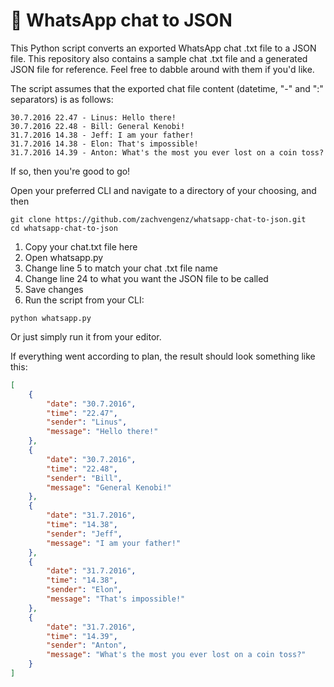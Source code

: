 # 📜 WhatsApp chat to JSON

This Python script converts an exported WhatsApp chat .txt file to a JSON file. 
This repository also contains a sample chat .txt file and a generated JSON file for reference.
Feel free to dabble around with them if you'd like.

The script assumes that the exported chat file content (datetime, "-" and ":" separators) is as follows:

```` (Example)
30.7.2016 22.47 - Linus: Hello there!
30.7.2016 22.48 - Bill: General Kenobi!
31.7.2016 14.38 - Jeff: I am your father!
31.7.2016 14.38 - Elon: That's impossible!
31.7.2016 14.39 - Anton: What's the most you ever lost on a coin toss?
````
If so, then you're good to go!

Open your preferred CLI and navigate to a directory of your choosing, and then

```` (Example)
git clone https://github.com/zachvengenz/whatsapp-chat-to-json.git
cd whatsapp-chat-to-json
````
1. Copy your chat.txt file here
2. Open whatsapp.py
3. Change line 5 to match your chat .txt file name
4. Change line 24 to what you want the JSON file to be called
5. Save changes
6. Run the script from your CLI:

```` (Example)
python whatsapp.py
````
Or just simply run it from your editor.

If everything went according to plan, the result should look something like this:

```JSON
[
    {
        "date": "30.7.2016",
        "time": "22.47",
        "sender": "Linus",
        "message": "Hello there!"
    },
    {
        "date": "30.7.2016",
        "time": "22.48",
        "sender": "Bill",
        "message": "General Kenobi!"
    },
    {
        "date": "31.7.2016",
        "time": "14.38",
        "sender": "Jeff",
        "message": "I am your father!"
    },
    {
        "date": "31.7.2016",
        "time": "14.38",
        "sender": "Elon",
        "message": "That's impossible!"
    },
    {
        "date": "31.7.2016",
        "time": "14.39",
        "sender": "Anton",
        "message": "What's the most you ever lost on a coin toss?"
    }
]
```
